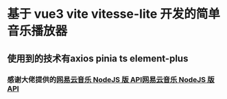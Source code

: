 # 基于 vue3 vite vitesse-lite 开发的简单音乐播放器

## 使用到的技术有axios pinia ts element-plus

### 感谢大佬提供的[网易云音乐 NodeJS 版 API](https://binaryify.github.io/NeteaseCloudMusicApi/#/)[网易云音乐 NodeJS 版 API](https://binaryify.github.io/NeteaseCloudMusicApi/#/)




